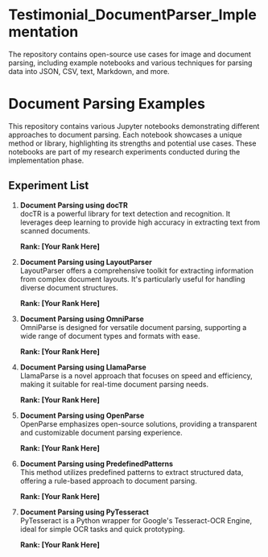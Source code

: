 # Testimonial_DocumentParser_Implementation
The repository contains open-source use cases for image and document parsing, including example notebooks and various techniques for parsing data into JSON, CSV, text, Markdown, and more.

# Document Parsing Examples

This repository contains various Jupyter notebooks demonstrating different approaches to document parsing. Each notebook showcases a unique method or library, highlighting its strengths and potential use cases. These notebooks are part of my research experiments conducted during the implementation phase.

## Experiment List

1. **Document Parsing using docTR**  
   docTR is a powerful library for text detection and recognition. It leverages deep learning to provide high accuracy in extracting text from scanned documents.

   **Rank: [Your Rank Here]**

2. **Document Parsing using LayoutParser**  
   LayoutParser offers a comprehensive toolkit for extracting information from complex document layouts. It's particularly useful for handling diverse document structures.

   **Rank: [Your Rank Here]**

3. **Document Parsing using OmniParse**  
   OmniParse is designed for versatile document parsing, supporting a wide range of document types and formats with ease.

   **Rank: [Your Rank Here]**

4. **Document Parsing using LlamaParse**  
   LlamaParse is a novel approach that focuses on speed and efficiency, making it suitable for real-time document parsing needs.

   **Rank: [Your Rank Here]**

5. **Document Parsing using OpenParse**  
   OpenParse emphasizes open-source solutions, providing a transparent and customizable document parsing experience.

   **Rank: [Your Rank Here]**

6. **Document Parsing using PredefinedPatterns**  
   This method utilizes predefined patterns to extract structured data, offering a rule-based approach to document parsing.

   **Rank: [Your Rank Here]**

7. **Document Parsing using PyTesseract**  
   PyTesseract is a Python wrapper for Google's Tesseract-OCR Engine, ideal for simple OCR tasks and quick prototyping.

   **Rank: [Your Rank Here]**
